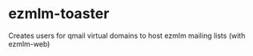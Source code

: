 ezmlm-toaster
=============

Creates users for qmail virtual domains to host ezmlm mailing lists (with ezmlm-web)
